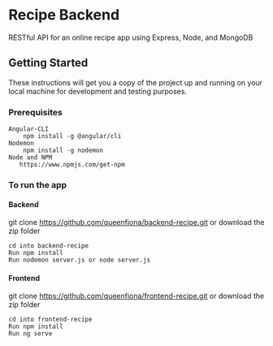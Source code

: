    # Recipe Backend

RESTful API for an online recipe app using Express, Node, and MongoDB

## Getting Started

These instructions will get you a copy of the project up and running on your local machine for development and testing purposes. 
### Prerequisites


```
Angular-CLI
    npm install -g @angular/cli
Nodemon
    npm install -g nodemon
Node and NPM
   https://www.npmjs.com/get-npm
```

### To run the app

#### Backend
 git clone  https://github.com/queenfiona/backend-recipe.git  or download the zip folder

```
cd into backend-recipe
Run npm install
Run nodemon server.js or node server.js
```

#### Frontend
git clone https://github.com/queenfiona/frontend-recipe.git or download the zip folder
```
cd into frontend-recipe
Run npm install
Run ng serve
```
